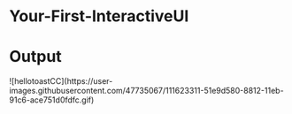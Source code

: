 # Your-First-InteractiveUI

<h1>Output</h1>
![hellotoastCC](https://user-images.githubusercontent.com/47735067/111623311-51e9d580-8812-11eb-91c6-ace751d0fdfc.gif)
